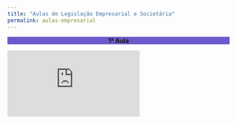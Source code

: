 ```yaml
---
title: "Aulas de Legislação Empresarial e Societária"
permalink: aulas-empresarial
---
```


<script type="application/javascript">

function resizeIFrameToFitContent( iFrame ) {

    iFrame.width  = iFrame.contentWindow.document.body.scrollWidth;
    iFrame.height = iFrame.contentWindow.document.body.scrollHeight;
}

window.addEventListener('DOMContentLoaded', function(e) {

    var iFrame = document.getElementById( 'iFrame1' );
    resizeIFrameToFitContent( iFrame );

    // or, to resize all iframes:
    var iframes = document.querySelectorAll("iframe");
    for( var i = 0; i < iframes.length; i++) {
        resizeIFrameToFitContent( iframes[i] );
    }
} );

</script>

<div style="text-align:center"><b><p style="background-color:SlateBlue;">1ª Aula</p></b></div>

<iframe src="https://www.youtube.com/embed/rQE4Z77bvIY" id="iFrame1" frameborder="0" allow="accelerometer; autoplay; clipboard-write; encrypted-media; gyroscope; picture-in-picture" allowfullscreen></iframe>
<br>
